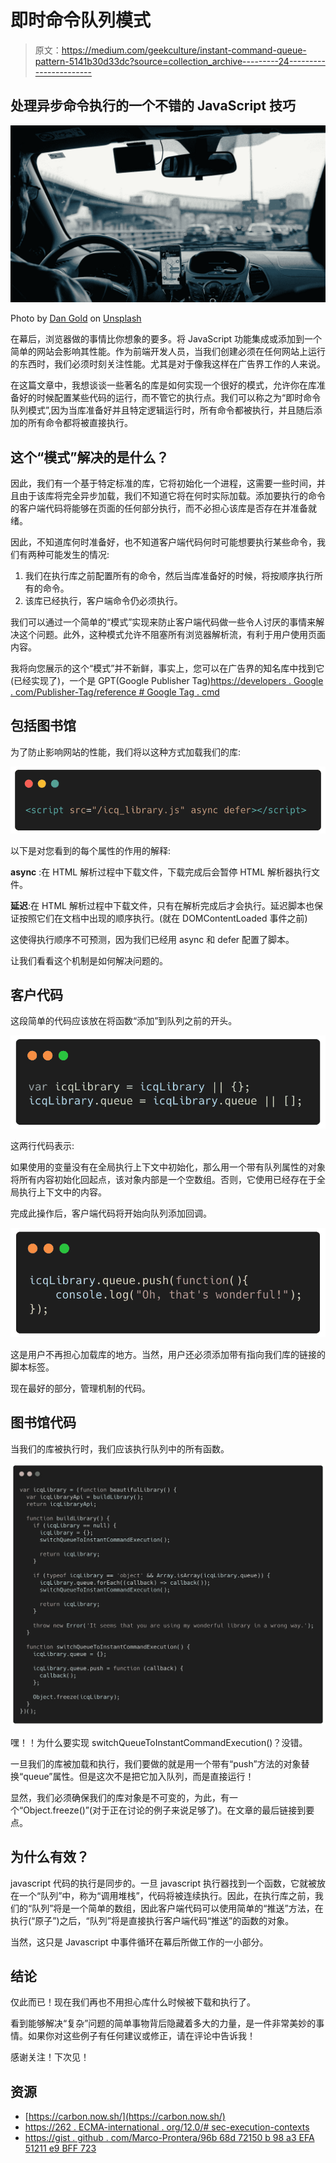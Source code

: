# 即时命令队列模式

> 原文：<https://medium.com/geekculture/instant-command-queue-pattern-5141b30d33dc?source=collection_archive---------24----------------------->

## 处理异步命令执行的一个不错的 JavaScript 技巧

![](img/70fe4dc2a05dbdc2282dc25b52cdc2b0.png)

Photo by [Dan Gold](https://unsplash.com/@danielcgold?utm_source=medium&utm_medium=referral) on [Unsplash](https://unsplash.com?utm_source=medium&utm_medium=referral)

在幕后，浏览器做的事情比你想象的要多。将 JavaScript 功能集成或添加到一个简单的网站会影响其性能。作为前端开发人员，当我们创建必须在任何网站上运行的东西时，我们必须时刻关注性能。尤其是对于像我这样在广告界工作的人来说。

在这篇文章中，我想谈谈一些著名的库是如何实现一个很好的模式，允许你在库准备好的时候配置某些代码的运行，而不管它的执行点。我们可以称之为“即时命令队列模式”,因为当库准备好并且特定逻辑运行时，所有命令都被执行，并且随后添加的所有命令都将被直接执行。

## 这个“模式”解决的是什么？

因此，我们有一个基于特定标准的库，它将初始化一个进程，这需要一些时间，并且由于该库将完全异步加载，我们不知道它将在何时实际加载。添加要执行的命令的客户端代码将能够在页面的任何部分执行，而不必担心该库是否存在并准备就绪。

因此，不知道库何时准备好，也不知道客户端代码何时可能想要执行某些命令，我们有两种可能发生的情况:

1.  我们在执行库之前配置所有的命令，然后当库准备好的时候，将按顺序执行所有的命令。
2.  该库已经执行，客户端命令仍必须执行。

我们可以通过一个简单的“模式”实现来防止客户端代码做一些令人讨厌的事情来解决这个问题。此外，这种模式允许不阻塞所有浏览器解析流，有利于用户使用页面内容。

我将向您展示的这个“模式”并不新鲜，事实上，您可以在广告界的知名库中找到它(已经实现了)，一个是 GPT(Google Publisher Tag)[https://developers . Google . com/Publisher-Tag/reference # Google Tag . cmd](https://developers.google.com/publisher-tag/reference#googletag.cmd)

## 包括图书馆

为了防止影响网站的性能，我们将以这种方式加载我们的库:

![](img/4b3976edfc129b3aafa269aef55a4de5.png)

以下是对您看到的每个属性的作用的解释:

**async** :在 HTML 解析过程中下载文件，下载完成后会暂停 HTML 解析器执行文件。

**延迟**:在 HTML 解析过程中下载文件，只有在解析完成后才会执行。延迟脚本也保证按照它们在文档中出现的顺序执行。(就在 DOMContentLoaded 事件之前)

这使得执行顺序不可预测，因为我们已经用 async 和 defer 配置了脚本。

让我们看看这个机制是如何解决问题的。

## 客户代码

这段简单的代码应该放在将函数“添加”到队列之前的开头。

![](img/81d1695439ec92f8c72de766371c83e9.png)

这两行代码表示:

如果使用的变量没有在全局执行上下文中初始化，那么用一个带有队列属性的对象将所有内容初始化回起点，该对象内部是一个空数组。否则，它使用已经存在于全局执行上下文中的内容。

完成此操作后，客户端代码将开始向队列添加回调。

![](img/b55f9c399041a0df1459bb47e299b319.png)

这是用户不再担心加载库的地方。当然，用户还必须添加带有指向我们库的链接的脚本标签。

现在最好的部分，管理机制的代码。

## 图书馆代码

当我们的库被执行时，我们应该执行队列中的所有函数。

![](img/68908e81ef4b84ff51dd405cf70c3e7c.png)

嘿！！为什么要实现 switchQueueToInstantCommandExecution()？没错。

一旦我们的库被加载和执行，我们要做的就是用一个带有“push”方法的对象替换“queue”属性。但是这次不是把它加入队列，而是直接运行！

显然，我们必须确保我们的库对象是不可变的，为此，有一个“Object.freeze()”(对于正在讨论的例子来说足够了)。在文章的最后链接到要点。

## 为什么有效？

javascript 代码的执行是同步的。一旦 javascript 执行器找到一个函数，它就被放在一个“队列”中，称为“调用堆栈”，代码将被连续执行。因此，在执行库之前，我们的“队列”将是一个简单的数组，因此客户端代码可以使用简单的“推送”方法，在执行(“原子”)之后，“队列”将是直接执行客户端代码“推送”的函数的对象。

当然，这只是 Javascript 中事件循环在幕后所做工作的一小部分。

## 结论

仅此而已！现在我们再也不用担心库什么时候被下载和执行了。

看到能够解决“复杂”问题的简单事物背后隐藏着多大的力量，是一件非常美妙的事情。如果你对这些例子有任何建议或修正，请在评论中告诉我！

感谢关注！下次见！

## 资源

*   [https://carbon.now.sh/](https://carbon.now.sh/)
*   [https://262 . ECMA-international . org/12.0/# sec-execution-contexts](https://262.ecma-international.org/12.0/#sec-execution-contexts)
*   [https://gist . github . com/Marco-Prontera/96b 68d 72150 b 98 a3 EFA 51211 e9 BFF 723](https://gist.github.com/Marco-Prontera/96b68d72150b98a3efa51211e9bff723)